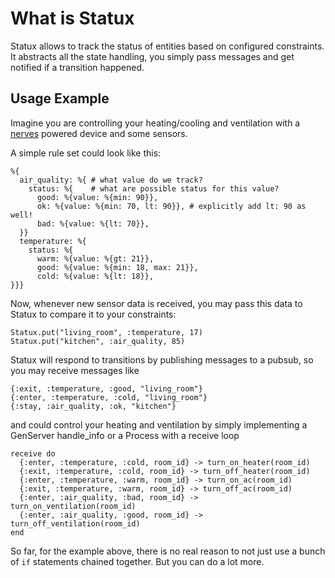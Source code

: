 # What is Statux

Statux allows to track the status of entities based on configured constraints.
It abstracts all the state handling, you simply pass messages and get notified if a transition
happened.

## Usage Example

Imagine you are controlling your heating/cooling and ventilation with a
[nerves](https://hexdocs.pm/nerves/getting-started.html) powered device and some sensors.

A simple rule set could look like this:

    %{
      air_quality: %{ # what value do we track?
        status: %{    # what are possible status for this value?
          good: %{value: %{min: 90}},
          ok: %{value: %{min: 70, lt: 90}}, # explicitly add lt: 90 as well!
          bad: %{value: %{lt: 70}},
      }}
      temperature: %{
        status: %{
          warm: %{value: %{gt: 21}},
          good: %{value: %{min: 18, max: 21}},
          cold: %{value: %{lt: 18}},
    }}}

Now, whenever new sensor data is received, you may pass this data to Statux to compare it to your
constraints:

    Statux.put("living_room", :temperature, 17)
    Statux.put("kitchen", :air_quality, 85)

Statux will respond to transitions by publishing messages to a pubsub, so you may receive
messages like

    {:exit, :temperature, :good, "living_room"}
    {:enter, :temperature, :cold, "living_room"}
    {:stay, :air_quality, :ok, "kitchen"}

and could control your heating and ventilation by simply implementing a GenServer handle_info or
a Process with a receive loop

    receive do
      {:enter, :temperature, :cold, room_id} -> turn_on_heater(room_id)
      {:exit, :temperature, :cold, room_id} -> turn_off_heater(room_id)
      {:enter, :temperature, :warm, room_id} -> turn_on_ac(room_id)
      {:exit, :temperature, :warm, room_id} -> turn_off_ac(room_id)
      {:enter, :air_quality, :bad, room_id} -> turn_on_ventilation(room_id)
      {:enter, :air_quality, :good, room_id} -> turn_off_ventilation(room_id)
    end

So far, for the example above, there is no real reason to not just use a bunch of `if` statements
chained together. But you can do a lot more.